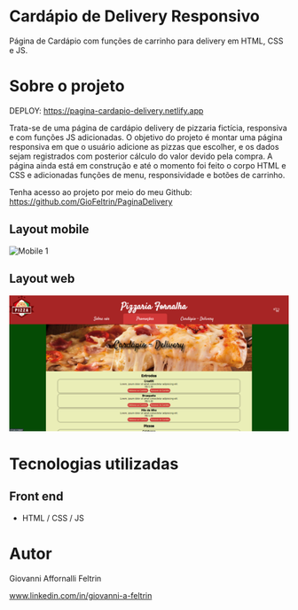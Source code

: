 # Cardápio de Delivery Responsivo

Página de Cardápio com funções de carrinho para delivery em HTML, CSS e JS.

# Sobre o projeto

DEPLOY: https://pagina-cardapio-delivery.netlify.app

Trata-se de uma página de cardápio delivery de pizzaria fictícia, responsiva e com funções JS adicionadas.
O objetivo do projeto é montar uma página responsiva em que o usuário adicione as pizzas que escolher, e os dados sejam registrados com posterior cálculo do valor devido pela compra.
A página ainda está em construção e até o momento foi feito o corpo HTML e CSS e adicionadas funções de menu, responsividade e botões de carrinho.

Tenha acesso ao projeto por meio do meu Github: https://github.com/GioFeltrin/PaginaDelivery

## Layout mobile
![Mobile 1](http://g.recordit.co/mt7CcuuRKA.gif)

## Layout web
![Web 1](styles/Imagens/layout.png)


# Tecnologias utilizadas

## Front end
- HTML / CSS / JS 

# Autor

Giovanni Affornalli Feltrin

www.linkedin.com/in/giovanni-a-feltrin

